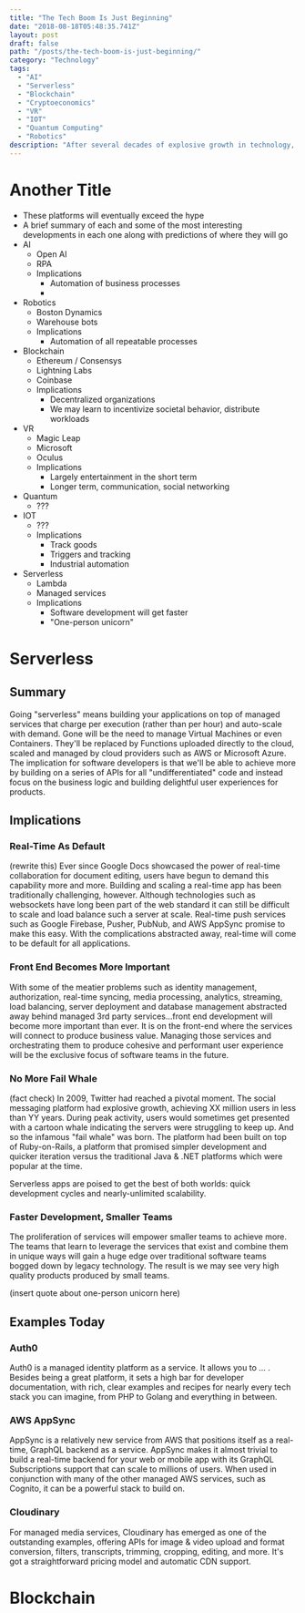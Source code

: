 ```yaml
---
title: "The Tech Boom Is Just Beginning"
date: "2018-08-18T05:48:35.741Z"
layout: post
draft: false
path: "/posts/the-tech-boom-is-just-beginning/"
category: "Technology"
tags:
  - "AI"
  - "Serverless"
  - "Blockchain"
  - "Cryptoeconomics"
  - "VR"
  - "IOT"
  - "Quantum Computing"
  - "Robotics"
description: "After several decades of explosive growth in technology, we are poised for an even bigger boom."
---
```


# Another Title

- These platforms will eventually exceed the hype
- A brief summary of each and some of the most interesting developments in each one along with predictions of where they will go
- AI
  - Open AI
  - RPA
  - Implications
    - Automation of business processes
    - 
- Robotics
  - Boston Dynamics
  - Warehouse bots
  - Implications
    - Automation of all repeatable processes
- Blockchain
  - Ethereum / Consensys
  - Lightning Labs
  - Coinbase
  - Implications
    - Decentralized organizations
    - We may learn to incentivize societal behavior, distribute workloads
- VR
  - Magic Leap
  - Microsoft
  - Oculus
  - Implications
    - Largely entertainment in the short term
    - Longer term, communication, social networking
- Quantum
  - ???
- IOT
  - ???
  - Implications
    - Track goods
    - Triggers and tracking
    - Industrial automation
- Serverless
  - Lambda
  - Managed services
  - Implications
    - Software development will get faster
    - "One-person unicorn"

# Serverless

## Summary

Going "serverless" means building your applications on top of managed services that charge per execution (rather than per hour) and auto-scale with demand. Gone will be the need to manage Virtual Machines or even Containers. They'll be replaced by Functions uploaded directly to the cloud, scaled and managed by cloud providers such as AWS or Microsoft Azure. The implication for software developers is that we'll be able to achieve more by building on a series of APIs for all "undifferentiated" code and instead focus on the business logic and building delightful user experiences for products.

## Implications

### Real-Time As Default

(rewrite this)
Ever since Google Docs showcased the power of real-time collaboration for document editing, users have begun to demand this capability more and more. Building and scaling a real-time app has been traditionally challenging, however. Although technologies such as websockets have long been part of the web standard it can still be difficult to scale and load balance such a server at scale. Real-time push services such as Google Firebase, Pusher, PubNub, and AWS AppSync promise to make this easy. With the complications abstracted away, real-time will come to be default for all applications.

### Front End Becomes More Important

With some of the meatier problems such as identity management, authorization, real-time syncing, media processing, analytics, streaming, load balancing, server deployment and database management abstracted away behind managed 3rd party services...front end development will become more important than ever. It is on the front-end where the services will connect to produce business value. Managing those services and orchestrating them to produce cohesive and performant user experience will be the exclusive focus of software teams in the future.

### No More Fail Whale

(fact check)
In 2009, Twitter had reached a pivotal moment. The social messaging platform had explosive growth, achieving XX million users in less than YY years. During peak activity, users would sometimes get presented with a cartoon whale indicating the servers were struggling to keep up. And so the infamous "fail whale" was born.  The platform had been built on top of Ruby-on-Rails, a platform that promised simpler development and quicker iteration versus the traditional Java & .NET platforms which were popular at the time.

Serverless apps are poised to get the best of both worlds: quick development cycles and nearly-unlimited scalability.

### Faster Development, Smaller Teams

The proliferation of services will empower smaller teams to achieve more. The teams that learn to leverage the services that exist and combine them in unique ways will gain a huge edge over traditional software teams bogged down by legacy technology. The result is we may see very high quality products produced by small teams. 

(insert quote about one-person unicorn here)

## Examples Today

### Auth0

Auth0 is a managed identity platform as a service. It allows you to ... . Besides being a great platform, it sets a high bar for developer documentation, with rich, clear examples and recipes for nearly every tech stack you can imagine, from PHP to Golang and everything in between. 

### AWS AppSync

AppSync is a relatively new service from AWS that positions itself as a real-time, GraphQL backend as a service. AppSync makes it almost trivial to build a real-time backend for your web or mobile app with its GraphQL Subscriptions support that can scale to millions of users. When used in conjunction with many of the other managed AWS services, such as Cognito, it can be a powerful stack to build on.

### Cloudinary

For managed media services, Cloudinary has emerged as one of the outstanding examples, offering APIs for image & video upload and format conversion, filters, transcripts, trimming, cropping, editing, and more. It's got a straightforward pricing model and automatic CDN support. 

# Blockchain

